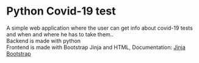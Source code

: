 # Python Covid-19 test
A simple web application where the user can get info about covid-19 tests and when and where he has to take them..<br>
Backend is made with python <br>
Frontend is made with Bootstrap Jinja and HTML, Documentation: [Jinja](https://jinja.palletsprojects.com/en/3.0.x/) [Bootstrap](https://getbootstrap.com/)
 
